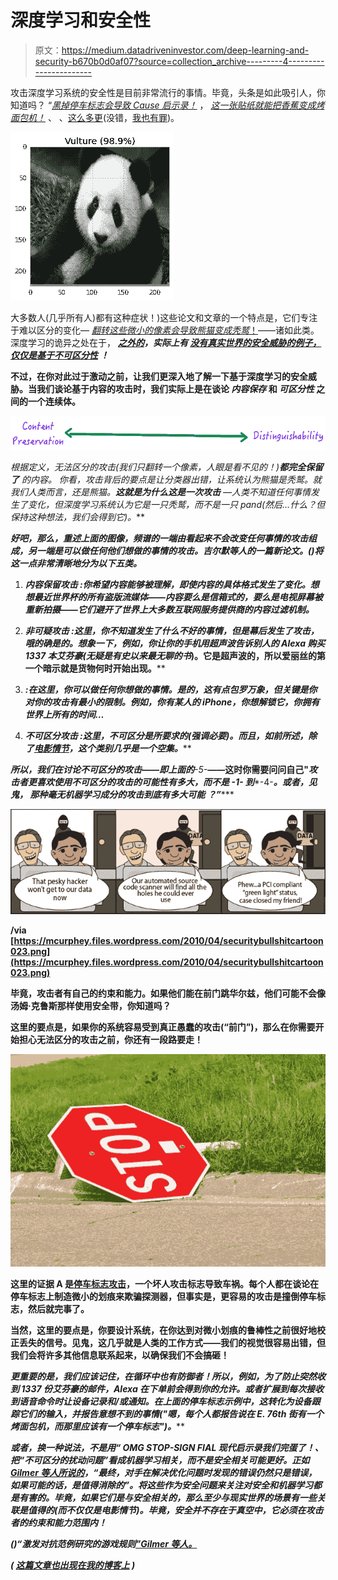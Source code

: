 # 深度学习和安全性

> 原文：<https://medium.datadriveninvestor.com/deep-learning-and-security-b670b0d0af07?source=collection_archive---------4----------------------->

攻击深度学习系统的安全性是目前非常流行的事情。毕竟，头条是如此吸引人，你知道吗？
“[*黑掉停车标志会导致 Cause 启示录！*](http://dieswaytoofast.blogspot.com/2018/05/carcrashapocalypsenot-quite-yet.html) ，
[*这一张贴纸就能把香蕉变成烤面包机！*](http://dieswaytoofast.blogspot.com/2018/03/banana-or-toasterdeep-learning-edition.html) 、
、[这么多更](http://dieswaytoofast.blogspot.com/2018/01/image-mis-classification-deep-learning.html)(没错，[我也有罪](http://dieswaytoofast.blogspot.com/2018/03/hacking-your-vision-with-deep-learning.html))。

![](img/43f9d8feff0c85793118aad7a7b7a0bf.png)

大多数人(几乎所有人)都有这种症状！)这些论文和文章的一个特点是，它们专注于难以区分的变化— [*翻转这些微小的像素会导致熊猫变成秃鹫*！](https://codewords.recurse.com/issues/five/why-do-neural-networks-think-a-panda-is-a-vulture)——诸如此类。深度学习的诡异之处在于， [***之外的***](https://www.schneier.com/blog/archives/2005/09/movie-plot_thre.html)*****，实际上有*** [***没有真实世界的安全威胁的例子，仅仅是基于不可区分性***](https://arxiv.org/pdf/1807.06732.pdf) ***！*****

**不过，在你对此过于激动之前，让我们更深入地了解一下基于深度学习的安全威胁。当我们谈论基于内容的攻击时，我们实际上是在谈论 ***内容保存*** 和 ***可区分性*** 之间的一个连续体。**

**![](img/6be7afb8104f48a74fbb2edae896b821.png)**

**根据定义，无法区分的攻击*(*我们只翻转一个像素，人眼是看不见的！*)***都完全保留了*** 的内容。
你看，攻击背后的要点是让*分类器*出错，让系统认为熊猫是秃鹫。就我们人类而言，还是熊猫。**这就是为什么这是一次攻击** —人类不知道任何事情发生了变化，但深度学习系统认为它是一只秃鹫，而不是一只 pand(然后…什么？但保持这种想法，我们会得到它)。***

***好吧，那么，重述上面的图像，频谱的一端由看起来不会改变任何事情的攻击组成，另一端是可以做任何他们想做的事情的攻击。吉尔默等人的一篇新论文。()将这一点非常清晰地分为以下五类。***

1.  ******内容保留攻击*** :你希望内容能够被理解，即使内容的具体格式发生了变化。想想最近世界杯的所有盗版流媒体——内容要么是信箱式的，要么是电视屏幕被重新拍摄——它们避开了世界上大多数互联网服务提供商的内容过滤机制。***
2.  ******非可疑攻击*** :这里，*你*不知道发生了什么不好的事情，但是幕后发生了攻击，哦的确是的。想象一下，例如，你让你的手机用超声波告诉别人的 Alexa 购买 1337 本艾芬豪(无疑是有史以来最无聊的书*)。它是超声波的，所以爱丽丝的第一个暗示就是货物何时开始出现。****

4.  *******:在这里，你可以做任何你想做的事情。是的，这有点包罗万象，但关键是你对你的攻击有最小的限制。例如，你有某人的 iPhone，你想解锁它，你拥有世界上所有的时间…*******
5.  **********不可区分攻击*** :这里，不可区分是*所要求的*(强调必要)。而且，如前所述，除了[电影情节](https://www.schneier.com/blog/archives/2005/09/movie-plot_thre.html)，这个类别几乎是一个空集。*******

******所以，我们在讨论*不可区分的*攻击——即上面的***-5-***——这时你需要问问自己"*攻击者更喜欢使用不可区分的攻击的可能性有多大，而不是* ***-1-*** *到****-4-****。或者，见鬼，* ***那种毫无机器学习成分的攻击到底有多大可能*** *？*”******

******![](img/00635ad98fac6c6919858d7e66ecbaf1.png)******

******/via [https://mcurphey.files.wordpress.com/2010/04/securitybullshitcartoon023.png](https://mcurphey.files.wordpress.com/2010/04/securitybullshitcartoon023.png)******

******毕竟，攻击者有自己的约束和能力。如果他们能在前门跳华尔兹，他们可能不会像汤姆·克鲁斯那样使用安全带，你知道吗？******

******这里的要点是，如果你的系统容易受到真正愚蠢的攻击(“前门”)，那么在你需要开始担心无法区分的攻击之前，你还有一段路要走！******

******![](img/58b63fa64a512cda5fe60b027bd199af.png)******

******这里的证据 A 是[停车标志攻击](http://dieswaytoofast.blogspot.com/2018/05/carcrashapocalypsenot-quite-yet.html)，一个坏人攻击标志导致车祸。每个人都在谈论在停车标志上制造微小的划痕来欺骗探测器，但事实是，更容易的攻击是撞倒停车标志，然后就完事了。******

******当然，这里的要点是，你要设计系统，在你达到对微小划痕的鲁棒性之前很好地校正丢失的信号。见鬼，这几乎就是人类的工作方式——我们的视觉很容易出错，但我们会将许多其他信息联系起来，以确保我们不会搞砸！******

******更重要的是，我们应该记住，在循环中也有防御者！所以，例如，为了防止突然收到 1337 份艾芬豪的邮件，Alexa 在下单前会得到你的允许。或者扩展到每次接收到语音命令时让设备记录和/或通知*。在上面的停车标志示例中，这转化为设备跟踪它们的输入，并报告意想不到的事情("*嗯，每个人都报告说在 E. 76th 街有一个烤面包机，而那里应该有一个停车标志*")。*******

*****或者，换一种说法，不是用“ *OMG STOP-SIGN FIAL 现代启示录我们完蛋了！*、**把“不可区分的扰动问题”看成机器学习相关，而*不是*安全相关**可能更好。正如 [Gilmer 等人所说的](https://arxiv.org/pdf/1807.06732.pdf)，“最终，对手在解决优化问题时发现的错误仍然只是错误，如果可能的话，是值得消除的”。将这些作为安全问题来关注对安全和机器学习都是有害的。毕竟，如果它们是与安全相关的，那么至少与现实世界的场景有一些关联是值得的(而不仅仅是电影情节)。毕竟，安全并不存在于真空中，它必须在攻击者的约束和能力范围内！*****

*****()“激发对抗范例研究的游戏规则[”Gilmer 等人。](https://arxiv.org/pdf/1807.06732.pdf)*****

******(* [*这篇文章也出现在我的博客上*](http://dieswaytoofast.blogspot.com/2018/08/deep-learning-and-security.html) *)******